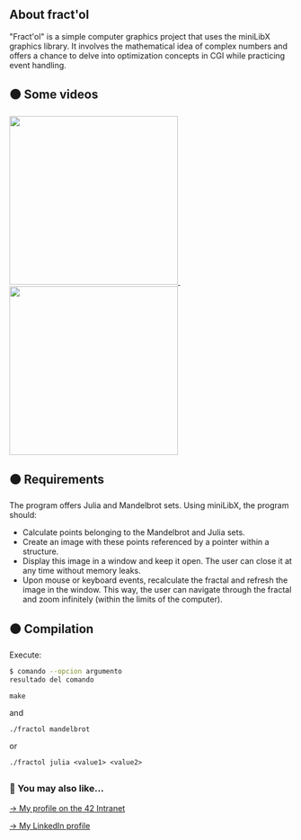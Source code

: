 ## About fract'ol

"Fract'ol" is a simple computer graphics project that uses the miniLibX graphics library. It involves the mathematical idea of complex numbers and offers a chance to delve into optimization concepts in CGI while practicing event handling.

## 🟠 Some videos

<div>
  <a href="https://github.com/mgimon/42repo/blob/master/fractol/gifs/mandelbrot_vid.gif">
    <img src="https://github.com/mgimon/42repo/raw/master/fractol/gifs/mandelbrot_vid.gif" width="300px">
  </a>
  &nbsp;&nbsp;&nbsp;&nbsp;&nbsp;&nbsp;&nbsp;&nbsp;&nbsp;&nbsp;&nbsp;&nbsp;&nbsp;&nbsp;&nbsp;&nbsp;&nbsp;&nbsp;&nbsp;&nbsp;
  <a href="https://github.com/mgimon/42repo/blob/master/fractol/gifs/julia_vid.gif">
    <img src="https://github.com/mgimon/42repo/raw/master/fractol/gifs/julia_vid.gif" width="300px">
  </a>
</div>

## 🟠 Requirements

The program offers Julia and Mandelbrot sets. Using miniLibX, the program should:
- Calculate points belonging to the Mandelbrot and Julia sets.
- Create an image with these points referenced by a pointer within a structure.
- Display this image in a window and keep it open. The user can close it at any time without memory leaks.
- Upon mouse or keyboard events, recalculate the fractal and refresh the image in the window. This way, the user can navigate through the fractal and zoom infinitely (within the limits of the computer).

## 🟠 Compilation

Execute:

```bash
$ comando --opcion argumento
resultado del comando
```

```make```

and

`./fractol mandelbrot`

or

`./fractol julia <value1> <value2>`

##

### 🔄 You may also like...
[-> My profile on the 42 Intranet](https://profile.intra.42.fr/users/mgimon-c)

[-> My LinkedIn profile](https://www.linkedin.com/in/mgimon-c/)
